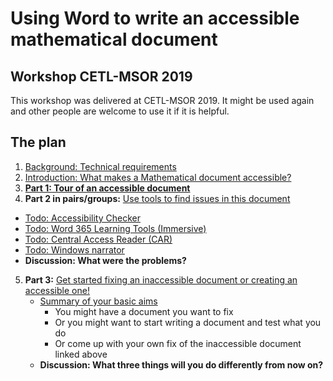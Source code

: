 
# Using Word to write an accessible mathematical document

## Workshop CETL-MSOR 2019

This workshop was delivered at CETL-MSOR 2019. It might be used again and other people are welcome to use it if it is helpful. 

## The plan

1. [Background: Technical requirements](technical.html)
2. [Introduction: What makes a Mathematical document accessible?](needed.html)
3. **[Part 1: Tour of an accessible document](https://github.com/STEM-Enable/WordWorkshop/raw/master/examples/Structured%20Word%20Document.docx)**
4. **Part 2 in pairs/groups:** [Use tools to find issues in this document](https://github.com/STEM-Enable/WordWorkshop/raw/master/examples/Inaccessible%20Word%20Document.docx) 
 * [Todo: Accessibility Checker](checker.html)
 * [Todo: Word 365 Learning Tools (Immersive)](immersive.html)
 * [Todo: Central Access Reader (CAR)](car.html)
 * [Todo: Windows narrator](narrator.html)
 * **Discussion: What were the problems?**
5. **Part 3:** [Get started fixing an inaccessible document or creating an accessible one!](https://github.com/STEM-Enable/WordWorkshop/raw/master/examples/Inaccessible%20Word%20Document.docx)
   * [Summary of your basic aims](hints.html)
     * You might have a document you want to fix
     * Or you might want to start writing a document and test what you do
     * Or come up with your own fix of the inaccessible document linked above 
   * **Discussion: What three things will you do differently from now on?**

